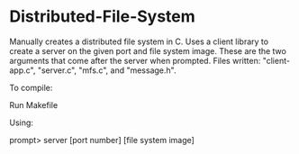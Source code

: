 # Distributed-File-System
Manually creates a distributed file system in C. Uses a client library to create a server on the given port and file system image. These are the two arguments that come after the server when prompted. Files written: "client-app.c", "server.c", "mfs.c", and "message.h".

To compile:

Run Makefile

Using:

prompt> server [port number] [file system image]
